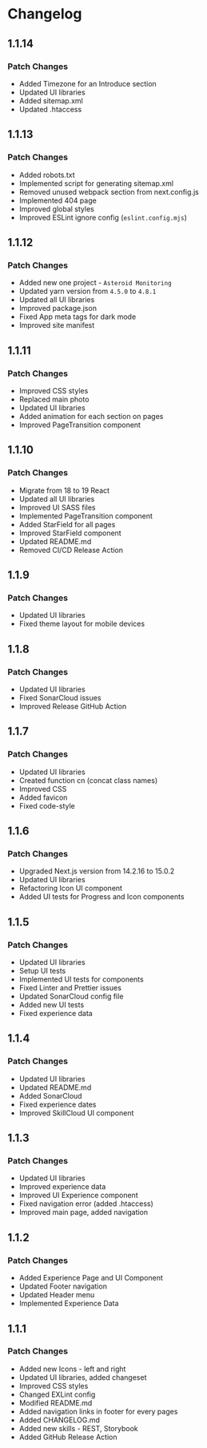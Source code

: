 # Changelog

## 1.1.14

### Patch Changes

- Added Timezone for an Introduce section
- Updated UI libraries
- Added sitemap.xml
- Updated .htaccess

## 1.1.13

### Patch Changes

- Added robots.txt
- Implemented script for generating sitemap.xml
- Removed unused webpack section from next.config.js
- Implemented 404 page
- Improved global styles
- Improved ESLint ignore config (`eslint.config.mjs`)

## 1.1.12

### Patch Changes

- Added new one project - `Asteroid Monitoring`
- Updated yarn version from `4.5.0` to `4.8.1`
- Updated all UI libraries
- Improved package.json
- Fixed App meta tags for dark mode
- Improved site manifest

## 1.1.11

### Patch Changes

- Improved CSS styles
- Replaced main photo
- Updated UI libraries
- Added animation for each section on pages
- Improved PageTransition component

## 1.1.10

### Patch Changes

- Migrate from 18 to 19 React
- Updated all UI libraries
- Improved UI SASS files
- Implemented PageTransition component
- Added StarField for all pages
- Improved StarField component
- Updated README.md
- Removed CI/CD Release Action

## 1.1.9

### Patch Changes

- Updated UI libraries
- Fixed theme layout for mobile devices

## 1.1.8

### Patch Changes

- Updated UI libraries
- Fixed SonarCloud issues
- Improved Release GitHub Action

## 1.1.7

### Patch Changes

- Updated UI libraries
- Created function cn (concat class names)
- Improved CSS
- Added favicon
- Fixed code-style

## 1.1.6

### Patch Changes

- Upgraded Next.js version from 14.2.16 to 15.0.2
- Updated UI libraries
- Refactoring Icon UI component
- Added UI tests for Progress and Icon components

## 1.1.5

### Patch Changes

- Updated UI libraries
- Setup UI tests
- Implemented UI tests for components
- Fixed Linter and Prettier issues
- Updated SonarCloud config file
- Added new UI tests
- Fixed experience data

## 1.1.4

### Patch Changes

- Updated UI libraries
- Updated README.md
- Added SonarCloud
- Fixed experience dates
- Improved SkillCloud UI component

## 1.1.3

### Patch Changes

- Updated UI libraries
- Improved experience data
- Improved UI Experience component
- Fixed navigation error (added .htaccess)
- Improved main page, added navigation

## 1.1.2

### Patch Changes

- Added Experience Page and UI Component
- Updated Footer navigation
- Updated Header menu
- Implemented Experience Data

## 1.1.1

### Patch Changes

- Added new Icons - left and right
- Updated UI libraries, added changeset
- Improved CSS styles
- Changed EXLint config
- Modified README.md
- Added navigation links in footer for every pages
- Added CHANGELOG.md
- Added new skills - REST, Storybook
- Added GitHub Release Action
